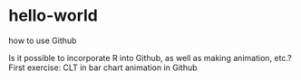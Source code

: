 # hello-world
how to use Github

Is it possible to incorporate R into Github, as well as making animation, etc.?
First exercise: CLT in bar chart animation in Github

